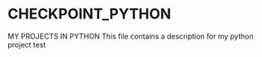 # CHECKPOINT_PYTHON
MY PROJECTS IN PYTHON
This file contains a description for my python project
test